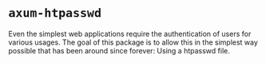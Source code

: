 # `axum-htpasswd`

Even the simplest web applications require the authentication of users for
various usages. The goal of this package is to allow this in the simplest way
possible that has been around since forever: Using a htpasswd file.
